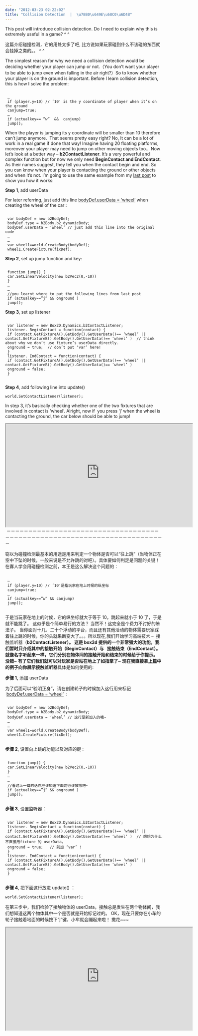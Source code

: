 ```yaml
---
date: "2012-03-23 02:22:02"
title: "Collision Detection  |  \u78B0\u649E\u68C0\u6D4B"
---
```


This post will introduce collision detection. Do I need to explain why this is extremely useful in a game? ^ ^

这篇介绍碰撞检测，它的用处太多了吧, 比方说如果玩家碰到什么不该碰的东西就会挂掉之类的。。 ^ ^

The simplest reason for why we need a collision detection would be deciding whether your player can jump or not.（You don’t want your player to be able to jump even when falling in the air right?）So to know whether your player is on the ground is important. Before I learn collision detection, this is how I solve the problem:

<pre><code>  
 …  
 if (player.y=10) // ’10′ is the y coordinate of player when it’s on the ground  
 canjump=true;  
 …  
 if (actualkey== ”w”  &&  canjump)  
 jump();  
</code></pre>

When the player is jumping its y coordinate will be smaller than 10 therefore can’t jump anymore.  That seems pretty easy right? No, It can be a lot of work in a real game if done that way! Imagine having 20 floating platforms, moreover your player may need to jump on other moving objects too… Now let’s look at a better way – **b2ContactListener**. It’s a very powerful and complex function but for now we only need **BeginContact **and** EndContact**. As their names suggest, they tell you when the contact begin and end. So you can know when your player is contacting the ground or other objects and when it’s not. I’m going to use the same example from my [last post](http://box2dweb.com/interactivity-%e6%93%8d%e7%ba%b5/ "Interactivity  |  操纵") to show you how it works:

**Step 1**,
add userData

For later referring, just add this line <span style="text-decoration: underline;">bodyDef.userData = ‘wheel’</span> when creating the wheel of the car :

<pre><code>  
 var bodyDef = new b2BodyDef;  
 bodyDef.type = b2Body.b2_dynamicBody;  
 bodyDef.userData = ‘wheel’ // just add this line into the original code  
 …  
 …  
 var wheel1=world.CreateBody(bodyDef);  
 wheel1.CreateFixture(fixDef);  
</code></pre>

**Step 2**, set up jump function and key:

<pre><code>   
 function jump() {  
 car.SetLinearVelocity(new b2Vec2(0,-10))  
 }  
 …  
 …  
 //you learnt where to put the following lines from last post  
 if (actualkey==”j” && onground )  
 jump();  
</code></pre>

**Step 3**, set up listener

 <pre><code>   
 var listener = new Box2D.Dynamics.b2ContactListener;  
 listener. BeginContact = function(contact) {  
 if (contact.GetFixtureA().GetBody().GetUserData()== ‘wheel’ || contact.GetFixtureB().GetBody().GetUserData()== ‘wheel’ )  // think about why we don’t use fixture’s userData directly.  
 onground = true;  // don’t put ‘var’ here!  
 }  
 listener. EndContact = function(contact) {  
 if (contact.GetFixtureA().GetBody().GetUserData()== ‘wheel’ || contact.GetFixtureB().GetBody().GetUserData()== ‘wheel’ )  
 onground = false;  
 }  
 </code></pre>

**Step 4**, add following line into update()

`world.SetContactListener(listener);`

In step 3, it’s basically checking whether one of the two fixtures that are involved in contact is ‘wheel’. Alright, now if  you press ‘j’ when the wheel is contacting the ground, the car below should be able to jump!

<center>  
<iframe height="240" scrolling="no" src="https://architech-blog.s3-ap-southeast-1.amazonaws.com/content/images/project/box2d_example/studynotes7.html" style="width: 600px; height: 330px;" width="320"></iframe></center> －－－－－－－－－－－－－－－－－－－－－－－－－－－－－－－－－－－－－－－－－－－－－－－－－－－－－－－－－－－－－－－－－－－－－－－－

窃以为碰撞检测最基本的用途是用来判定一个物体是否可以“往上跳”（当物体正在空中下坠的时候，一般来说是不允许跳的对吧）。具体要如何判定是问题的关键！ 在寡人学会用碰撞检测之前，本王是这么解决这个问题的：

<pre><code>  
 …  
 if (player.y=10) // ’10′是指玩家在地上时候的纵坐标  
 canjump=true;  
 …  
 if (actualkey==”w” && canjump)  
 jump();  
 </code></pre>

于是当玩家在地上的时候，它的纵坐标就大于等于 10，跳起来就小于 10 了，于是就不能跳了。 这似乎是个简单易行的方法？ 当然不！这完全是个费力不讨好的笨法子。 当你面对十几、二十个浮动的平台，而且还有其他活动的物体需要玩家踩着往上跳的时候，你的头就果断变大了。。。所以现在,我们开始学习高端技术 –  接触监听器（**b2ContactListener）。 **这是 box2d 提供的一个非常强大的功能，我们暂时只介绍其中的接触开始（**BeginContact）**与   接触结束**（EndContact）。** 就像名字听起来一样，它们分别在物体间的接触开始和结束的时候给于你提示。 没错~ 有了它们我们就可以对玩家是否站在地上了如指掌了~ 现在我直接拿[上篇](http://box2dweb.com/interactivity-%e6%93%8d%e7%ba%b5/ "Interactivity  |  操纵")中的例子向你展示**接触监听器**具体是如何使用的:

**步骤 1,** 添加 userData

为了后面可以“验明正身”，请在创建轮子的时候加入这行用来标记  <span style="text-decoration: underline;">bodyDef.userData = ‘wheel’</span>  :

<pre><code>  
 var bodyDef = new b2BodyDef;  
 bodyDef.type = b2Body.b2_dynamicBody;  
 bodyDef.userData = ‘wheel’ // 这行是新加入的哦~  
 …  
 …  
 var wheel1=world.CreateBody(bodyDef);  
 wheel1.CreateFixture(fixDef);  
 </code></pre>

**步骤 2**, 设置向上跳的功能以及对应的键 :

<pre><code>  
 function jump() {  
 car.SetLinearVelocity(new b2Vec2(0,-10))  
 }  
 …  
 …  
 //看过上一篇的话你应该知道下面两行该放哪吧~  
 if (actualkey==”j” && onground )  
 jump();  
 </code></pre>

**步骤 3**, 设置监听器：

<pre><code>  
 var listener = new Box2D.Dynamics.b2ContactListener;  
 listener. BeginContact = function(contact) {  
 if (contact.GetFixtureA().GetBody().GetUserData()== ‘wheel’ || contact.GetFixtureB().GetBody().GetUserData()== ‘wheel’ )  // 想想为什么不直接用fixture 的 userData。  
 onground = true;   // 别加 ‘var’ !  
 }  
 listener. EndContact = function(contact) {  
 if (contact.GetFixtureA().GetBody().GetUserData()== ‘wheel’ || contact.GetFixtureB().GetBody().GetUserData()== ‘wheel’ )  
 onground = false;  
 }  
 </code></pre>

**步骤 4**, 把下面这行放进 update() ：

`world.SetContactListener(listener);`

在第三步中，我们检验了接触物体的 userData，接触总是发生在两个物体间，我们想知道这两个物体其中一个是否就是开始标记过的。 OK，现在只要你在小车的轮子接触着地面的时候按下“j”键，小车就会蹦起来啦！ 撒花~~~

<center>  
<iframe height="240" scrolling="no" src="https://architech-blog.s3-ap-southeast-1.amazonaws.com/content/images/project/box2d_example/studynotes7.html" style="width: 600px; height: 330px;" width="320"></iframe></center>
